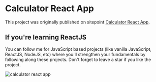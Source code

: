 # Calculator React App

This project was originally published on sitepoint [Calculator React App](https://www.sitepoint.com/react-tutorial-build-calculator-app/).

## If you're learning ReactJS 

You can follow me for JavaScript based projects (like vanilla JavaScript, ReactJS, NodeJS, etc) where you'll strengthen your fundamentals by following along these projects. Don't forget to leave a star if you like the project.

![calculator react app](https://github.com/linkinsunil/calculator/blob/master/calc.jpg?raw=true)

<!-- calculator//calc.jpg?raw=true) -->
